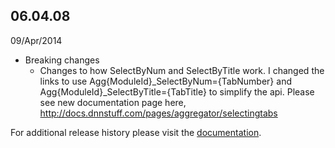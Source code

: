 
## 06.04.08

09/Apr/2014

* Breaking changes
	* Changes to how SelectByNum and SelectByTitle work. I changed the links to use Agg{ModuleId}\_SelectByNum={TabNumber} and Agg{ModuleId}\_SelectByTitle={TabTitle} to simplify the api. Please see new documentation page here, http://docs.dnnstuff.com/pages/aggregator/selectingtabs


For additional release history please visit the [documentation](http://docs.dnnstuff.com/pages/aggregator).
